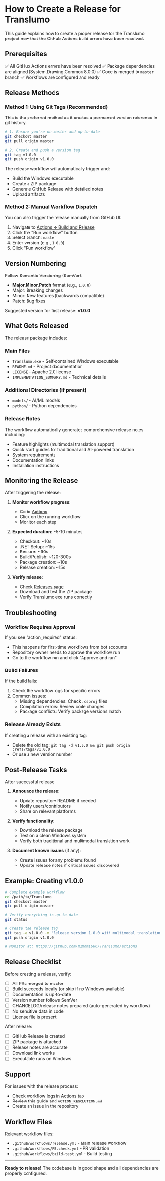 # How to Create a Release for Translumo

This guide explains how to create a proper release for the Translumo project now that the GitHub Actions build errors have been resolved.

## Prerequisites

✅ All GitHub Actions errors have been resolved
✅ Package dependencies are aligned (System.Drawing.Common 8.0.0)
✅ Code is merged to `master` branch
✅ Workflows are configured and ready

## Release Methods

### Method 1: Using Git Tags (Recommended)

This is the preferred method as it creates a permanent version reference in git history.

```bash
# 1. Ensure you're on master and up-to-date
git checkout master
git pull origin master

# 2. Create and push a version tag
git tag v1.0.0
git push origin v1.0.0
```

The release workflow will automatically trigger and:
- Build the Windows executable
- Create a ZIP package
- Generate GitHub Release with detailed notes
- Upload artifacts

### Method 2: Manual Workflow Dispatch

You can also trigger the release manually from GitHub UI:

1. Navigate to [Actions → Build and Release](https://github.com/mimomi666/Translumo/actions/workflows/release.yml)
2. Click the "Run workflow" button
3. Select branch: `master`
4. Enter version (e.g., `1.0.0`)
5. Click "Run workflow"

## Version Numbering

Follow Semantic Versioning (SemVer):
- **Major.Minor.Patch** format (e.g., `1.0.0`)
- Major: Breaking changes
- Minor: New features (backwards compatible)
- Patch: Bug fixes

Suggested version for first release: **v1.0.0**

## What Gets Released

The release package includes:

### Main Files
- `Translumo.exe` - Self-contained Windows executable
- `README.md` - Project documentation
- `LICENSE` - Apache 2.0 license
- `IMPLEMENTATION_SUMMARY.md` - Technical details

### Additional Directories (if present)
- `models/` - AI/ML models
- `python/` - Python dependencies

### Release Notes

The workflow automatically generates comprehensive release notes including:
- Feature highlights (multimodal translation support)
- Quick start guides for traditional and AI-powered translation
- System requirements
- Documentation links
- Installation instructions

## Monitoring the Release

After triggering the release:

1. **Monitor workflow progress**:
   - Go to [Actions](https://github.com/mimomi666/Translumo/actions)
   - Click on the running workflow
   - Monitor each step

2. **Expected duration**: ~5-10 minutes
   - Checkout: ~10s
   - .NET Setup: ~15s
   - Restore: ~60s
   - Build/Publish: ~120-300s
   - Package creation: ~10s
   - Release creation: ~15s

3. **Verify release**:
   - Check [Releases page](https://github.com/mimomi666/Translumo/releases)
   - Download and test the ZIP package
   - Verify Translumo.exe runs correctly

## Troubleshooting

### Workflow Requires Approval

If you see "action_required" status:
- This happens for first-time workflows from bot accounts
- Repository owner needs to approve the workflow run
- Go to the workflow run and click "Approve and run"

### Build Failures

If the build fails:
1. Check the workflow logs for specific errors
2. Common issues:
   - Missing dependencies: Check `.csproj` files
   - Compilation errors: Review code changes
   - Package conflicts: Verify package versions match

### Release Already Exists

If creating a release with an existing tag:
- Delete the old tag: `git tag -d v1.0.0 && git push origin :refs/tags/v1.0.0`
- Or use a new version number

## Post-Release Tasks

After successful release:

1. **Announce the release**:
   - Update repository README if needed
   - Notify users/contributors
   - Share on relevant platforms

2. **Verify functionality**:
   - Download the release package
   - Test on a clean Windows system
   - Verify both traditional and multimodal translation work

3. **Document known issues** (if any):
   - Create issues for any problems found
   - Update release notes if critical issues discovered

## Example: Creating v1.0.0

```bash
# Complete example workflow
cd /path/to/Translumo
git checkout master
git pull origin master

# Verify everything is up-to-date
git status

# Create the release tag
git tag -a v1.0.0 -m "Release version 1.0.0 with multimodal translation support"
git push origin v1.0.0

# Monitor at: https://github.com/mimomi666/Translumo/actions
```

## Release Checklist

Before creating a release, verify:

- [ ] All PRs merged to master
- [ ] Build succeeds locally (or skip if no Windows available)
- [ ] Documentation is up-to-date
- [ ] Version number follows SemVer
- [ ] CHANGELOG/release notes prepared (auto-generated by workflow)
- [ ] No sensitive data in code
- [ ] License file is present

After release:

- [ ] GitHub Release is created
- [ ] ZIP package is attached
- [ ] Release notes are accurate
- [ ] Download link works
- [ ] Executable runs on Windows

## Support

For issues with the release process:
- Check workflow logs in Actions tab
- Review this guide and `ACTION_RESOLUTION.md`
- Create an issue in the repository

## Workflow Files

Relevant workflow files:
- `.github/workflows/release.yml` - Main release workflow
- `.github/workflows/PR.check.yml` - PR validation
- `.github/workflows/build-test.yml` - Build testing

---

**Ready to release!** The codebase is in good shape and all dependencies are properly configured.
